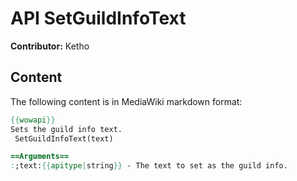 # API SetGuildInfoText

**Contributor:** Ketho

## Content

The following content is in MediaWiki markdown format:

```mediawiki
{{wowapi}}
Sets the guild info text.
 SetGuildInfoText(text)

==Arguments==
:;text:{{apitype|string}} - The text to set as the guild info.
```